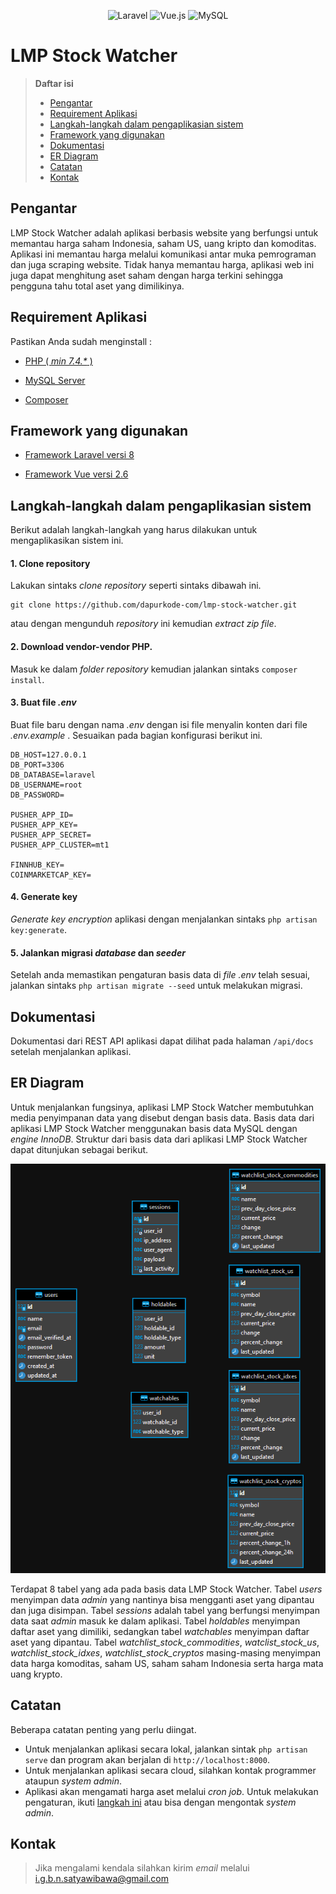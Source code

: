 
<p align="center">
    <img alt="Laravel" src="https://img.shields.io/badge/Laravel-FF2D20?style=for-the-badge&logo=laravel&logoColor=white">
    <img alt="Vue.js" src="https://img.shields.io/badge/Vue.js-35495E?style=for-the-badge&logo=vuedotjs&logoColor=4FC08D">
    <img alt="MySQL" src="https://img.shields.io/badge/MySQL-005C84?style=for-the-badge&logo=mysql&logoColor=white">
</p>

# LMP Stock Watcher

> **Daftar isi**
> - [Pengantar](#pengantar)
> - [Requirement Aplikasi](#requirement-aplikasi)
> - [Langkah-langkah dalam pengaplikasian sistem](#langkah-langkah-dalam-pengaplikasian-sistem)
> - [Framework yang digunakan](#framework-yang-digunakan)
> - [Dokumentasi](#dokumentasi)
> - [ER Diagram](#er-diagram)
> - [Catatan](#catatan)
> - [Kontak](#kontak)

## Pengantar

LMP Stock Watcher adalah aplikasi berbasis website yang berfungsi untuk memantau harga saham Indonesia, saham US, uang kripto dan komoditas. Aplikasi ini memantau harga melalui komunikasi antar muka pemrograman dan juga scraping website. Tidak hanya memantau harga, aplikasi web ini juga dapat menghitung aset saham dengan harga terkini sehingga pengguna tahu total aset yang dimilikinya.


## Requirement Aplikasi

Pastikan Anda sudah menginstall :

- [PHP ( _min 7.4.\*_ )](https://www.php.net/downloads.php)

- [MySQL Server](https://dev.mysql.com/downloads/mysql/)

- [Composer](https://getcomposer.org/download/)

## Framework yang digunakan

- [Framework Laravel versi 8](https://laravel.com/docs/8.x)

- [Framework Vue versi 2.6](https://vuejs.org/v2/guide/)

## Langkah-langkah dalam pengaplikasian sistem

Berikut adalah langkah-langkah yang harus dilakukan untuk mengaplikasikan sistem ini.

#### 1. Clone repository

Lakukan sintaks _clone repository_ seperti sintaks dibawah ini. 

    git clone https://github.com/dapurkode-com/lmp-stock-watcher.git

atau dengan mengunduh _repository_ ini kemudian _extract zip file_.

#### 2. Download vendor-vendor PHP.

Masuk ke dalam _folder repository_  kemudian jalankan sintaks `composer install`.

#### 3. Buat file _.env_

Buat file baru dengan nama _.env_ dengan isi file menyalin konten dari file _.env.example_ . Sesuaikan pada bagian konfigurasi berikut ini.

    DB_HOST=127.0.0.1
    DB_PORT=3306
    DB_DATABASE=laravel
    DB_USERNAME=root
    DB_PASSWORD=

    PUSHER_APP_ID=
    PUSHER_APP_KEY=
    PUSHER_APP_SECRET=
    PUSHER_APP_CLUSTER=mt1    

    FINNHUB_KEY=
    COINMARKETCAP_KEY=

#### 4. Generate key

_Generate key encryption_ aplikasi dengan menjalankan sintaks `php artisan key:generate`.

#### 5. Jalankan migrasi _database_ dan _seeder_

Setelah anda memastikan pengaturan basis data di _file .env_ telah sesuai, jalankan sintaks `php artisan migrate --seed` untuk melakukan migrasi.

## Dokumentasi

Dokumentasi dari REST API aplikasi dapat dilihat pada halaman `/api/docs` setelah menjalankan aplikasi.

## ER Diagram

Untuk menjalankan fungsinya, aplikasi LMP Stock Watcher membutuhkan media penyimpanan data yang disebut dengan basis data.  Basis data dari aplikasi LMP Stock Watcher menggunakan basis data MySQL dengan _engine InnoDB_. Struktur dari basis data dari aplikasi LMP Stock Watcher dapat ditunjukan sebagai berikut.

![ER Diagaram](docs/images/ER.png)

Terdapat 8 tabel yang ada pada basis data LMP Stock Watcher. Tabel _users_ menyimpan data _admin_ yang nantinya bisa mengganti aset yang dipantau dan juga disimpan. Tabel _sessions_ adalah tabel yang berfungsi menyimpan data saat _admin_ masuk ke dalam aplikasi. Tabel _holdables_ menyimpan daftar aset yang dimiliki, sedangkan tabel _watchables_ menyimpan daftar aset yang dipantau. Tabel _watchlist_stock_commodities_, _watclist_stock_us_, _watchlist_stock_idxes_, _watchlist_stock_cryptos_ masing-masing menyimpan data harga komoditas, saham US, saham saham Indonesia serta harga mata uang krypto.

## Catatan 

Beberapa catatan penting yang perlu diingat.
- Untuk menjalankan aplikasi secara lokal, jalankan sintak `php artisan serve` dan program akan berjalan di `http://localhost:8000`.
- Untuk menjalankan aplikasi secara cloud, silahkan kontak programmer ataupun _system admin_.
- Aplikasi akan mengamati harga aset melalui _cron job_. Untuk melakukan pengaturan, ikuti [langkah ini](https://laravel.com/docs/8.x/scheduling#running-the-scheduler) atau bisa dengan mengontak _system admin_.

## Kontak
> Jika mengalami kendala silahkan kirim _email_ melalui [i.g.b.n.satyawibawa@gmail.com](mailto:i.g.b.n.satyawibawa@gmail.com)

